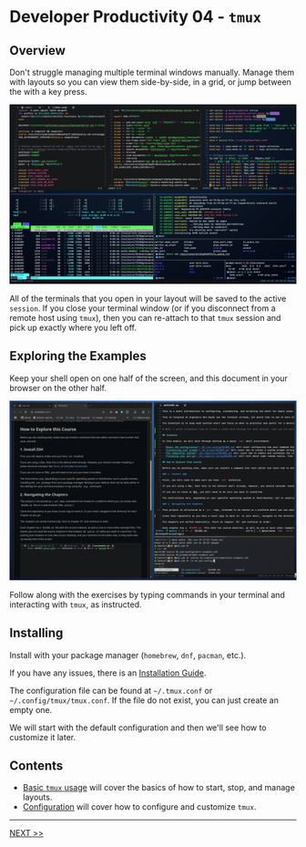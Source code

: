 # Developer Productivity 04 - `tmux`

## Overview

Don't struggle managing multiple terminal windows manually. Manage them with layouts so you can view them side-by-side, in a grid, or jump between the with a key press.

![image](./images/tmux.png)

All of the terminals that you open in your layout will be saved to the active `session`. If you close your terminal window (or if you disconnect from a remote host using `tmux`), then you can re-attach to that `tmux` session and pick up exactly where you left off.

## Exploring the Examples

Keep your shell open on one half of the screen, and this document in your browser on the other half.

![image](../images/side-by-side.png)

Follow along with the exercises by typing commands in your terminal and interacting with `tmux`, as instructed.

## Installing

Install with your package manager (`homebrew`, `dnf`, `pacman`, etc.).

If you have any issues, there is an [Installation Guide](https://github.com/tmux/tmux/wiki/Installing).

The configuration file can be found at `~/.tmux.conf` or `~/.config/tmux/tmux.conf`. If the file do not exist, you can just create an empty one.

We will start with the default configuration and then we'll see how to customize it later.


## Contents

- [Basic `tmux` usage](./01_basic-usage/README.md) will cover the basics of how to start, stop, and manage layouts.
- [Configuration](./02_configuration/README.md) will cover how to configure and customize `tmux`.

---

[NEXT >>](./01_basic-usage/README.md)
